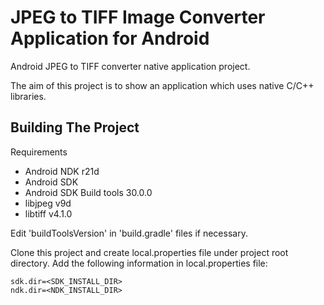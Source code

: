 JPEG to TIFF Image Converter Application for Android
==============================================
Android JPEG to TIFF converter native application project.

The aim of this project is to show an application which uses native C/C++ libraries.

Building The Project
---------------------------------
Requirements
- Android NDK r21d
- Android SDK
- Android SDK Build tools 30.0.0
- libjpeg v9d
- libtiff v4.1.0

Edit 'buildToolsVersion' in 'build.gradle' files if necessary.

Clone this project and create local.properties file under project root directory.
Add the following information in local.properties file:

	sdk.dir=<SDK_INSTALL_DIR>
	ndk.dir=<NDK_INSTALL_DIR>


